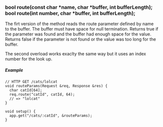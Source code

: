<h3 id='req.route'>
    bool route(const char *name, char *buffer, int bufferLength);<br/>
    bool route(int number, char *buffer, int bufferLength);
</h3>

The firt version of the method reads the route parameter defined by name to the buffer. The buffer must have space for null termination. Returns true if the parameter was found and the buffer had enough space for the value. Returns false if the parameter is not found or the value was too long for the buffer.

The second overload works exaclty the same way but it uses an index number for the look up.

##### Example
```arduino
// HTTP GET /cats/lolcat
void routeParams(Request &req, Response &res) {
  char catId[64];
  req.route("catId", catId, 64);
  // => "lolcat"
}

void setup() {
  app.get("/cats/:catId", &routeParams);
}
```